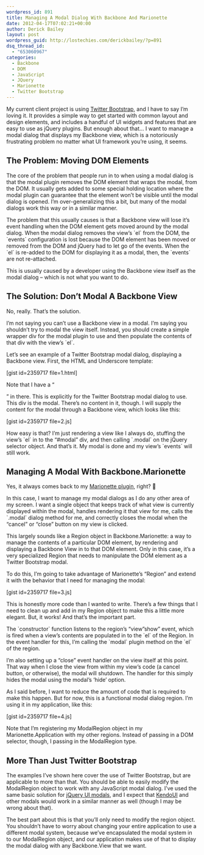 ```yaml
---
wordpress_id: 891
title: Managing A Modal Dialog With Backbone And Marionette
date: 2012-04-17T07:02:21+00:00
author: Derick Bailey
layout: post
wordpress_guid: http://lostechies.com/derickbailey/?p=891
dsq_thread_id:
  - "653060967"
categories:
  - Backbone
  - DOM
  - JavaScript
  - JQuery
  - Marionette
  - Twitter Bootstrap
---
```

My current client project is using [Twitter Bootstrap](http://twitter.github.com/bootstrap/), and I have to say I&#8217;m loving it. It provides a simple way to get started with common layout and design elements, and includes a handful of UI widgets and features that are easy to use as jQuery plugins. But enough about that… I want to manage a modal dialog that displays my Backbone view, which is a notoriously frustrating problem no matter what UI framework you&#8217;re using, it seems.

## The Problem: Moving DOM Elements

The core of the problem that people run in to when using a modal dialog is that the modal plugin removes the DOM element that wraps the modal, from the DOM. It usually gets added to some special holding location where the modal plugin can guarantee that the element won&#8217;t be visible until the modal dialog is opened. I&#8217;m over-generalizing this a bit, but many of the modal dialogs work this way or in a similar manner.

The problem that this usually causes is that a Backbone view will lose it&#8217;s event handling when the DOM element gets moved around by the modal dialog. When the modal dialog removes the view&#8217;s \`el\` from the DOM, the \`events\` configuration is lost because the DOM element has been moved or removed from the DOM and jQuery had to let go of the events. When the \`el\` is re-added to the DOM for displaying it as a modal, then, the \`events\` are not re-attached.

This is usually caused by a developer using the Backbone view itself as the modal dialog &#8211; which is not what you want to do.

## The Solution: Don&#8217;t Modal A Backbone View

No, really. That&#8217;s the solution.

I&#8217;m not saying you can&#8217;t use a Backbone view in a modal. I&#8217;m saying you shouldn&#8217;t try to modal the view itself. Instead, you should create a simple wrapper div for the modal plugin to use and then populate the contents of that div with the view&#8217;s \`el\`.

Let&#8217;s see an example of a Twitter Bootstrap modal dialog, displaying a Backbone view. First, the HTML and Underscore template:

[gist id=2359717 file=1.html]

Note that I have a &#8220;<div id=&#8217;modal&#8217;></div>&#8221; in there. This is explicitly for the Twitter Bootstrap modal dialog to use. This div is the modal. There&#8217;s no content in it, though. I will supply the content for the modal through a Backbone view, which looks like this:

[gist id=2359717 file=2.js]

How easy is that? I&#8217;m just rendering a view like I always do, stuffing the view&#8217;s \`el\` in to the &#8220;#modal&#8221; div, and then calling \`.modal\` on the jQuery selector object. And that&#8217;s it. My modal is done and my view&#8217;s \`events\` will still work.

## Managing A Modal With Backbone.Marionette

Yes, it always comes back to my [Marionette plugin](https://github.com/derickbailey/backbone.marionette), right? 🙂

In this case, I want to manage my modal dialogs as I do any other area of my screen. I want a single object that keeps track of what view is currently displayed within the modal, handles rendering it that view for me, calls the \`.modal\` dialog method for me, and correctly closes the modal when the &#8220;cancel&#8221; or &#8220;close&#8221; button on my view is clicked.

This largely sounds like a Region object in Backbone.Marionette: a way to manage the contents of a particular DOM element, by rendering and displaying a Backbone View in to that DOM element. Only in this case, it&#8217;s a very specialized Region that needs to manipulate the DOM element as a Twitter Bootstrap modal.

To do this, I&#8217;m going to take advantage of Marionette&#8217;s &#8220;Region&#8221; and extend it with the behavior that I need for managing the modal:

[gist id=2359717 file=3.js]

This is honestly more code than I wanted to write. There&#8217;s a few things that I need to clean up and add in my Region object to make this a little more elegant. But, it works! And that&#8217;s the important part.

The \`constructor\` function listens to the region&#8217;s &#8220;view&#8221;show&#8221; event, which is fired when a view&#8217;s contents are populated in to the \`el\` of the Region. In the event handler for this, I&#8217;m calling the \`modal\` plugin method on the \`el\` of the region.

I&#8217;m also setting up a &#8220;close&#8221; event handler on the view itself at this point. That way when I close the view from within my view&#8217;s code (a cancel button, or otherwise), the modal will shutdown. The handler for this simply hides the modal using the modal&#8217;s &#8216;hide&#8217; option.

As I said before, I want to reduce the amount of code that is required to make this happen. But for now, this is a functional modal dialog region. I&#8217;m using it in my application, like this:

[gist id=2359717 file=4.js]

Note that I&#8217;m registering my ModalRegion object in my Marionette.Application with my other regions. Instead of passing in a DOM selector, though, I passing in the ModalRegion type.

## More Than Just Twitter Bootstrap

The examples I&#8217;ve shown here cover the use of Twitter Bootstrap, but are applicable to more than that. You should be able to easily modify the ModalRegion object to work with any JavaScript modal dialog. I&#8217;ve used the same basic solution for [jQuery UI modals](http://jqueryui.com/demos/dialog/), and I expect that [KendoUI](http://demos.kendoui.com/web/window/index.html) and other modals would work in a similar manner as well (though I may be wrong about that).

The best part about this is that you&#8217;ll only need to modify the region object. You shouldn&#8217;t have to worry about changing your entire application to use a different modal system, because we&#8217;ve encapsulated the modal system in to our ModalRegion object, and our application makes use of that to display the modal dialog with any Backbone.View that we want.